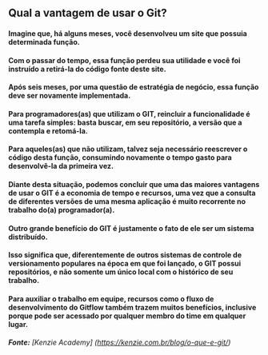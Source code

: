 
## Qual a vantagem de usar o Git?
#### Imagine que, há alguns meses, você desenvolveu um site que possuia determinada função. 

#### Com o passar do tempo, essa função perdeu sua utilidade e você foi instruído a retirá-la do código fonte deste site.

#### Após seis meses, por uma questão de estratégia de negócio, essa função deve ser novamente implementada.

#### Para programadores(as) que utilizam o GIT, reincluir a funcionalidade é uma tarefa simples: basta buscar, em seu repositório, a versão que a contempla e retomá-la.

#### Para aqueles(as) que não utilizam, talvez seja necessário reescrever o código desta função, consumindo novamente o tempo gasto para desenvolvê-la da primeira vez.

#### Diante desta situação, podemos concluir que uma das maiores vantagens de usar o GIT é a economia de tempo e recursos, uma vez que a consulta de diferentes versões de uma mesma aplicação é muito recorrente no trabalho do(a) programador(a).

#### Outro grande benefício do GIT é justamente o fato de ele ser um sistema distribuído.

#### Isso significa que, diferentemente de outros sistemas de controle de versionamento populares na época em que foi lançado, o GIT possui repositórios, e não somente um único local com o histórico de seu trabalho.

#### Para auxiliar o trabalho em equipe, recursos como o fluxo de desenvolvimento do Gitflow também trazem muitos benefícios, inclusive porque pode ser acessado por qualquer membro do time em qualquer lugar.

###### **Fonte:** [Kenzie Academy] (https://kenzie.com.br/blog/o-que-e-git/)
